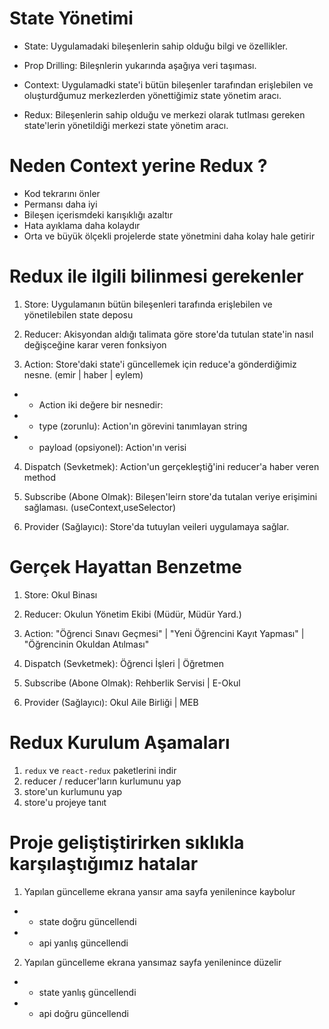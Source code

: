 # State Yönetimi

- State: Uygulamadaki bileşenlerin sahip olduğu bilgi ve özellikler.

- Prop Drilling: Bileşnlerin yukarında aşağıya veri taşıması.

- Context: Uygulamadki state'i bütün bileşenler tarafından erişlebilen ve oluşturdğumuz merkezlerden yönettiğimiz state yönetim aracı.

- Redux: Bileşenlerin sahip olduğu ve merkezi olarak tutlması gereken state'lerin yönetildiği merkezi state yönetim aracı.

# Neden Context yerine Redux ?

- Kod tekrarını önler
- Permansı daha iyi
- Bileşen içerismdeki karışıklığı azaltır
- Hata ayıklama daha kolaydır
- Orta ve büyük ölçekli projelerde state yönetmini daha kolay hale getirir

# Redux ile ilgili bilinmesi gerekenler

1. Store: Uygulamanın bütün bileşenleri tarafında erişlebilen ve yönetilebilen state deposu

2. Reducer: Akisyondan aldığı talimata göre store'da tutulan state'in nasıl değişceğine karar veren fonksiyon

3. Action: Store'daki state'i güncellemek için reduce'a gönderdiğimiz nesne. (emir | haber | eylem)

- - Action iki değere bir nesnedir:
- - type (zorunlu): Action'ın görevini tanımlayan string
- - payload (opsiyonel): Action'ın verisi

4. Dispatch (Sevketmek): Action'un gerçekleştiğ'ini reducer'a haber veren method

5. Subscribe (Abone Olmak): Bileşen'leirn store'da tutalan veriye erişimini sağlaması. (useContext,useSelector)

6. Provider (Sağlayıcı): Store'da tutuylan veileri uygulamaya sağlar.

# Gerçek Hayattan Benzetme

1. Store: Okul Binası

2. Reducer: Okulun Yönetim Ekibi (Müdür, Müdür Yard.)

3. Action: "Öğrenci Sınavı Geçmesi" | "Yeni Öğrencini Kayıt Yapması" | "Öğrencinin Okuldan Atılması"

4. Dispatch (Sevketmek): Öğrenci İşleri | Öğretmen

5. Subscribe (Abone Olmak): Rehberlik Servisi | E-Okul

6. Provider (Sağlayıcı): Okul Aile Birliği | MEB

# Redux Kurulum Aşamaları

1. `redux` ve `react-redux` paketlerini indir
2. reducer / reducer'ların kurlumunu yap
3. store'un kurlumunu yap
4. store'u projeye tanıt

# Proje geliştiştirirken sıklıkla karşılaştığımız hatalar

1. Yapılan güncelleme ekrana yansır ama sayfa yenilenince kaybolur

- - state doğru güncellendi
- - api yanlış güncellendi

2. Yapılan güncelleme ekrana yansımaz sayfa yenilenince düzelir

- - state yanlış güncellendi
- - api doğru güncellendi
